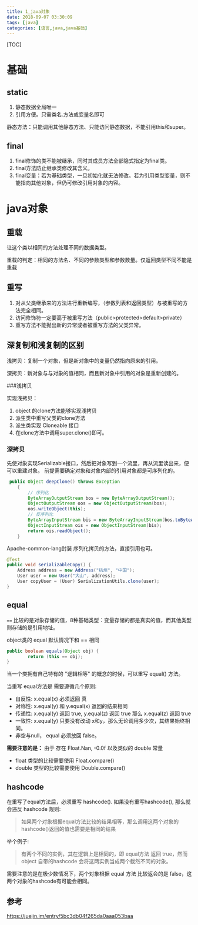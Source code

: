 ```yaml
---
title: 1_java对象
date: 2018-09-07 03:30:09
tags: [java]
categories: [语言,java,java基础]
---
```


[TOC]

<!--more-->

# 基础

## static

1. 静态数据全局唯一
2. 引用方便。只需类名.方法或变量名即可

静态方法：只能调用其他静态方法、只能访问静态数据，不能引用this和super。

## final

1. final修饰的类不能被继承，同时其成员方法全部隐式指定为final类。
2. final方法防止继承类修改其含义。
3. final变量：若为基础类型，一旦初始化就无法修改。若为引用类型变量，则不能指向其他对象，但仍可修改引用对象的内容。


# java对象

## 重载

让这个类以相同的方法处理不同的数据类型。

重载的判定：相同的方法名、不同的参数类型和参数数量。仅返回类型不同不能是重载

## 重写

1. 对从父类继承来的方法进行重新编写，（参数列表和返回类型）与被重写的方法完全相同。
2. 访问修饰符一定要高于被重写方法（public>protected>default>private）
3. 重写方法不能抛出新的异常或者被重写方法的父类异常。

## 深复制和浅复制的区别

浅拷贝：复制一个对象，但是新对象中的变量仍然指向原来的引用。

深拷贝：新对象与与对象的值相同，而且新对象中引用的对象是重新创建的。

###浅拷贝

实现浅拷贝：
1. object 的clone方法能够实现浅拷贝
2. 派生类中重写父类的clone方法
2. 派生类实现 Cloneable 接口
3. 在clone方法中调用super.clone()即可。

### 深拷贝

先使对象实现Serializable接口，然后把对象写到一个流里，再从流里读出来，便可以重建对象。
前提需要确定对象和对象内部的引用对象都是可序列化的。

```java
 public Object deepClone() throws Exception
    {
        // 序列化
        ByteArrayOutputStream bos = new ByteArrayOutputStream();
        ObjectOutputStream oos = new ObjectOutputStream(bos);
        oos.writeObject(this);
        // 反序列化
        ByteArrayInputStream bis = new ByteArrayInputStream(bos.toByteArray());
        ObjectInputStream ois = new ObjectInputStream(bis);
        return ois.readObject();
    }
```

Apache-common-lang封装 序列化拷贝的方法，直接引用也可。

```java
@Test
public void serializableCopy() {
    Address address = new Address("杭州", "中国");
    User user = new User("大山", address);
    User copyUser = (User) SerializationUtils.clone(user);
}
```

## equal

`==` 比较的是对象存储的值，8种基础类型：变量存储的都是真实的值，而其他类型则存储的是引用地址。

object类的 equal 默认情况下和 == 相同

```java
public boolean equals(Object obj) {
        return (this == obj);
}
```

当一个类拥有自己特有的 "逻辑相等" 的概念的时候，可以重写 equal() 方法。

当重写 equal方法是 需要遵循几个原则:

- 自反性: x.equal(x) 必须返回 真
- 对称性: x.equal(y) 和 y.equal(x) 返回的结果相同
- 传递性: x.equal(y) 返回 true, y.equal(z) 返回 true 那么 x.equal(z) 返回 true
- 一致性: x.equal(y) 只要没有改动 x和y，那么无论调用多少次，其结果始终相同。
- 非空与null， equal 必须放回 false。

**需要注意的是：**
由于 存在 Float.Nan, -0.0f 以及类似的 double 常量

- float  类型的比较需要使用 Float.compare()
- double 类型的比较需要使用 Double.compare()

## hashcode

在重写了equal方法后，必须重写 hashcode(). 如果没有重写hashcode(), 那么就会违反 hashcode 规则: 

> 如果两个对象根据equal方法比较的结果相等，那么调用这两个对象的hashcode()返回的值也需要是相同的结果

举个例子:

> 有两个不同的实例，其在逻辑上是相同的，即 equal方法 返回 true，然而 object 自带的hashcode 会将这两实例当成两个截然不同的对象。

需要注意的是在极少数情况下，两个对象根据 equal 方法 比较返会的是 false，这两个对象的hashcode有可能会相同。

## 参考

https://juejin.im/entry/5bc3db04f265da0aaa053baa
